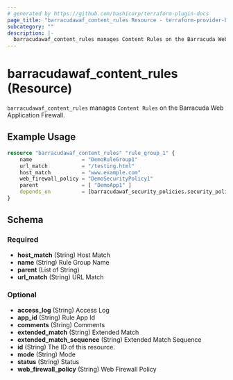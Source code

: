 ```yaml
---
# generated by https://github.com/hashicorp/terraform-plugin-docs
page_title: "barracudawaf_content_rules Resource - terraform-provider-barracudawaf"
subcategory: ""
description: |-
  barracudawaf_content_rules manages Content Rules on the Barracuda Web Application Firewall.
---
```


# barracudawaf_content_rules (Resource)

`barracudawaf_content_rules` manages `Content Rules` on the Barracuda Web Application Firewall.

## Example Usage

```terraform
resource "barracudawaf_content_rules" "rule_group_1" {
    name                = "DemoRuleGroup1"
    url_match           = "/testing.html"
    host_match          = "www.example.com"
    web_firewall_policy = "DemoSecurityPolicy1"
    parent              = [ "DemoApp1" ]
    depends_on          = [barracudawaf_security_policies.security_policy_1]
}
```

<!-- schema generated by tfplugindocs -->
## Schema

### Required

- **host_match** (String) Host Match
- **name** (String) Rule Group Name
- **parent** (List of String)
- **url_match** (String) URL Match

### Optional

- **access_log** (String) Access Log
- **app_id** (String) Rule App Id
- **comments** (String) Comments
- **extended_match** (String) Extended Match
- **extended_match_sequence** (String) Extended Match Sequence
- **id** (String) The ID of this resource.
- **mode** (String) Mode
- **status** (String) Status
- **web_firewall_policy** (String) Web Firewall Policy



